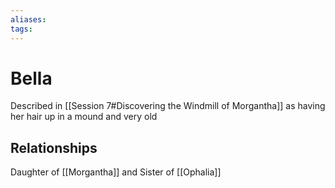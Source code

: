 ```yaml
---
aliases: 
tags: 
---
```


# Bella

Described in [[Session 7#Discovering the Windmill of Morgantha]] as having her hair up in a mound and very old

## Relationships

Daughter of [[Morgantha]] and Sister of [[Ophalia]]